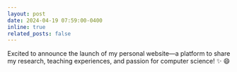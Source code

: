 ```yaml
---
layout: post
date: 2024-04-19 07:59:00-0400
inline: true
related_posts: false
---
```


Excited to announce the launch of my personal website—a platform to share my research, teaching experiences, and passion for computer science! :sparkles: :smile:
